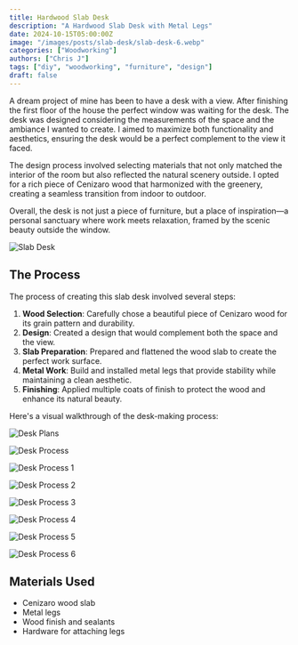 ```yaml
---
title: Hardwood Slab Desk
description: "A Hardwood Slab Desk with Metal Legs"
date: 2024-10-15T05:00:00Z
image: "/images/posts/slab-desk/slab-desk-6.webp"
categories: ["Woodworking"]
authors: ["Chris J"]
tags: ["diy", "woodworking", "furniture", "design"]
draft: false
---
```


A dream project of mine has been to have a desk with a view. After finishing the first floor of the house the perfect window was waiting for the desk. The desk was designed considering the measurements of the space and the ambiance I wanted to create. I aimed to maximize both functionality and aesthetics, ensuring the desk would be a perfect complement to the view it faced.

The design process involved selecting materials that not only matched the interior of the room but also reflected the natural scenery outside. I opted for a rich piece of Cenizaro wood that harmonized with the greenery, creating a seamless transition from indoor to outdoor.

Overall, the desk is not just a piece of furniture, but a place of inspiration—a personal sanctuary where work meets relaxation, framed by the scenic beauty outside the window.

![Slab Desk](/images/posts/slab-desk/slab-desk-7.webp)

## The Process

The process of creating this slab desk involved several steps:

1. **Wood Selection**: Carefully chose a beautiful piece of Cenizaro wood for its grain pattern and durability.
2. **Design**: Created a design that would complement both the space and the view.
3. **Slab Preparation**: Prepared and flattened the wood slab to create the perfect work surface.
4. **Metal Work**: Build and installed metal legs that provide stability while maintaining a clean aesthetic.
5. **Finishing**: Applied multiple coats of finish to protect the wood and enhance its natural beauty.

Here's a visual walkthrough of the desk-making process:

![Desk Plans](/images/posts/slab-desk/slab-desk-plans.webp)

![Desk Process](/images/posts/slab-desk/slab-desk-1.webp)

![Desk Process 1](/images/posts/slab-desk/slab-desk-2.webp)

![Desk Process 2](/images/posts/slab-desk/slab-desk-3.webp)

![Desk Process 3](/images/posts/slab-desk/slab-desk-4.webp)

![Desk Process 4](/images/posts/slab-desk/slab-desk-5.webp)

![Desk Process 5](/images/posts/slab-desk/slab-desk-6.webp)

![Desk Process 6](/images/posts/slab-desk/slab-desk-7.webp)

## Materials Used

- Cenizaro wood slab
- Metal legs
- Wood finish and sealants
- Hardware for attaching legs
